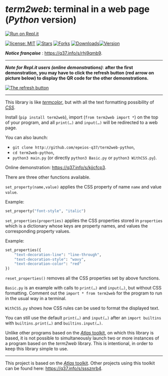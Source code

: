 # *term2web*: terminal in a web page (*Python* version)

[![Run on Repl.it](https://q37.info/s/kpm7xhfm.png)](https://q37.info/s/kjjcfcp3)

[![license: MIT](https://img.shields.io/github/license/epeios-q37/term2web-python?color=yellow&style=for-the-badge)](https://github.com/epeios-q37/term2web-python/blob/master/LICENSE)
[![Stars](https://img.shields.io/github/stars/epeios-q37/term2web-python.svg?style=for-the-badge)](https://github.com/epeios-q37/term2web-python/stargazers)
[![Forks](https://img.shields.io/github/forks/epeios-q37/term2web-python.svg?style=for-the-badge)](https://github.com/epeios-q37/term2web-python/network/members)
[![Downloads](https://img.shields.io/pypi/dm/term2web.svg?label=&style=for-the-badge)![Version](https://img.shields.io/pypi/v/term2web?style=for-the-badge&color=90b4ed&label=PyPi)](http://q37.info/s/c7pnhdm7)

***Notice française*** : https://q37.info/s/rhj9qmb9.

---

***Note for Repl.it users (online demonstrations)***: **after the first demonstration, you may have to click the refresh button (red arrow on picture below) to display the QR code for the other demonstrations.**

[![The refresh button](https://q37.info/s/vsc3c7gc.png "The button to click to display the QR code")](http://q37.info/s/zbgfjtp9)

---

This library is like [*termcolor*](https://pypi.org/project/termcolor/), but with all the text formatting possibility of [*CSS*](https://en.wikipedia.org/wiki/Cascading_Style_Sheets).

Install (`pip install term2web`), import (`from term2web import *`) on the top of your program, and all `print(…)` and `input(…)` will be redirected to a web page.

You can also launch:
- `git clone http://github.com/epeios-q37/term2web-python`,
- `cd term2web-python`,
- `python3 main.py` (or directly `python3 Basic.py` or `python3 WithCSS.py`).

Online demonstration: https://q37.info/s/kjjcfcp3.

There are three other functions available.

`set_property(name,value)` applies the CSS property of name `name` and value `value`.

Example:

```python
set_property("font-style", "italic")
```

`set_properties(properties)` applies the CSS properties stored in `properties` which is a dictionary whose keys are property names, and values the corresponding property values.

Example:

```python
set_properties({
    "text-decoration-line": "line-through",
    "text-decoration-style": "wavy",
    "text-decoration-color": "red"
})
```

`reset_properties()` removes all the CSS properties set by above functions.

`Basic.py` is an example with calls to `print(…)` and `input(…)`, but without CSS formatting. Comment out the `import * from term2web` for the program to run in the usual way in a terminal.

`WithCSS.py` shows how CSS rules can be used to format the displayed text.

<!-- There is also a stub to for this library at address <https://q37.info/s/qh99qtjt>.-->

You can still use the default `print(…)` and `input(…)` after an `import builtins` with `builtins.print(…)` and `builtins.input(…)`.

Unlike other programs based on the [*Atlas* toolkit](https://atlastk.org), on which this library is based, it is not possible to simultaneously launch two or more instances of a program based on the *term2web* library. This is intentional, in order to keep this library simple to use. 

---

This project is based on the [*Atlas* toolkit](https://atlastk.org). Other projects using this toolkit can be found here: <https://q37.info/s/sssznrb4>.
